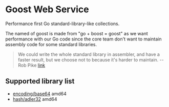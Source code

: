 # Goost Web Service

Performance first Go standard-library-like collections.

The named of goost is made from "go + boost = goost" as we want performance with our Go code since the core team don't want to maintain assembly code for some standard libraries.

> We could write the whole standard library in assembler, and have a faster result, but we choose not to because it's harder to maintain.
> --Rob Pike [link](https://go-review.googlesource.com/c/go/+/42410)

## Supported library list

- [encoding/base64](https://godoc.org/goost.org/encoding/base64) amd64
- [hash/adler32](https://godoc.org/goost.org/hash/adler32) amd64
